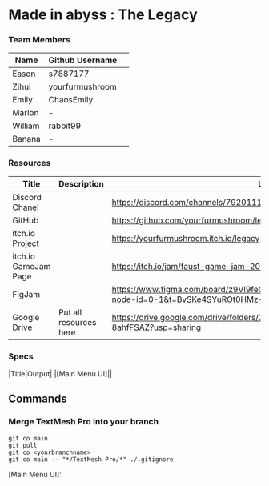 # Made in abyss : The Legacy

### Team Members
|Name|Github Username||
|-|-|-|
|Eason|s7887177|
|Zihui|yourfurmushroom|
|Emily|ChaosEmily|
|Marlon|-|
|William|rabbit99|
|Banana|-|


### Resources
|Title|Description|Link||
|-|-|-|-|
|Discord Chanel||https://discord.com/channels/792011166623858718/1276588926504538173|
|GitHub||https://github.com/yourfurmushroom/legacy-fgj-2024|
|itch.io Project||https://yourfurmushroom.itch.io/legacy|
|itch.io GameJam Page||https://itch.io/jam/faust-game-jam-2024|
|FigJam||https://www.figma.com/board/z9VI9feQ7M82hT8kRL9pYQ/legacy-fgj-2024?node-id=0-1&t=BvSKe4SYuROt0HMz-1|
|Google Drive|Put all resources here|https://drive.google.com/drive/folders/1oFeRsJ_mdLOqoo02enjWPNR-8ahfFSAZ?usp=sharing|

### Specs
|Title|Output|
|[Main Menu UI]||

## Commands
### Merge TextMesh Pro into your branch
```pwsh
git co main
git pull
git co <yourbranchname>
git co main -- "*/TextMesh Pro/*" ./.gitignore
```

[Main Menu UI]: 